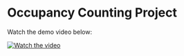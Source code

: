 
# Occupancy Counting Project

Watch the demo video below:

[![Watch the video](https://img.youtube.com/vi/L_6ClcSzLx8/0.jpg)](https://www.youtube.com/watch?v=L_6ClcSzLx8)

